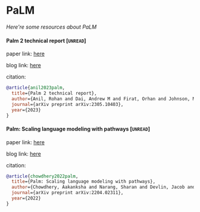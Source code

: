 # PaLM
*Here're some resources about PaLM*


#### Palm 2 technical report [`UNREAD`]

paper link: [here](https://arxiv.org/pdf/2305.10403)

blog link: [here](https://ai.google/discover/palm2/)

citation: 
```bibtex
@article{anil2023palm,
  title={Palm 2 technical report},
  author={Anil, Rohan and Dai, Andrew M and Firat, Orhan and Johnson, Melvin and Lepikhin, Dmitry and Passos, Alexandre and Shakeri, Siamak and Taropa, Emanuel and Bailey, Paige and Chen, Zhifeng and others},
  journal={arXiv preprint arXiv:2305.10403},
  year={2023}
}
```
    

#### Palm: Scaling language modeling with pathways [`UNREAD`]

paper link: [here](https://arxiv.org/pdf/2204.02311)

blog link: [here](https://blog.research.google/2022/04/pathways-language-model-palm-scaling-to.html)

citation: 
```bibtex
@article{chowdhery2022palm,
  title={Palm: Scaling language modeling with pathways},
  author={Chowdhery, Aakanksha and Narang, Sharan and Devlin, Jacob and Bosma, Maarten and Mishra, Gaurav and Roberts, Adam and Barham, Paul and Chung, Hyung Won and Sutton, Charles and Gehrmann, Sebastian and others},
  journal={arXiv preprint arXiv:2204.02311},
  year={2022}
}
```